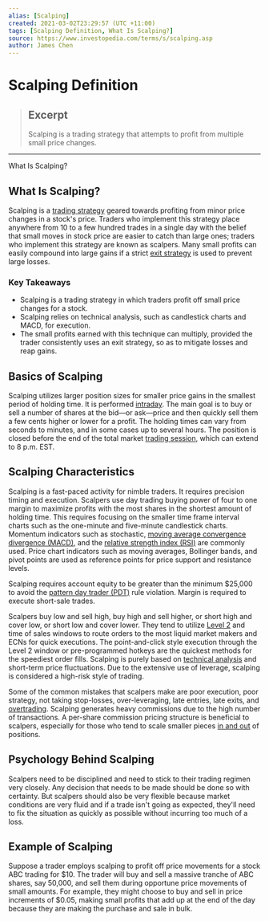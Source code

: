 ```yaml
---
alias: [Scalping]
created: 2021-03-02T23:29:57 (UTC +11:00)
tags: [Scalping Definition, What Is Scalping?]
source: https://www.investopedia.com/terms/s/scalping.asp
author: James Chen
---
```


# Scalping Definition

> ## Excerpt
> Scalping is a trading strategy that attempts to profit from multiple small price changes.

---

What Is Scalping?
## What Is Scalping?

Scalping is a [trading strategy](https://www.investopedia.com/terms/t/trading-strategy.asp) geared towards profiting from minor price changes in a stock's price. Traders who implement this strategy place anywhere from 10 to a few hundred trades in a single day with the belief that small moves in stock price are easier to catch than large ones; traders who implement this strategy are known as scalpers. Many small profits can easily compound into large gains if a strict [exit strategy](https://www.investopedia.com/terms/e/exitstrategy.asp) is used to prevent large losses.

### Key Takeaways

-   Scalping is a trading strategy in which traders profit off small price changes for a stock.
-   Scalping relies on technical analysis, such as candlestick charts and MACD, for execution.
-   The small profits earned with this technique can multiply, provided the trader consistently uses an exit strategy, so as to mitigate losses and reap gains.

## Basics of Scalping

Scalping utilizes larger position sizes for smaller price gains in the smallest period of holding time. It is performed [intraday](https://www.investopedia.com/terms/i/intraday.asp). The main goal is to buy or sell a number of shares at the bid—or ask—price and then quickly sell them a few cents higher or lower for a profit. The holding times can vary from seconds to minutes, and in some cases up to several hours. The position is closed before the end of the total market [trading session](https://www.investopedia.com/terms/t/tradingsession.asp), which can extend to 8 p.m. EST.

## Scalping Characteristics

Scalping is a fast-paced activity for nimble traders. It requires precision timing and execution. Scalpers use day trading buying power of four to one margin to maximize profits with the most shares in the shortest amount of holding time. This requires focusing on the smaller time frame interval charts such as the one-minute and five-minute candlestick charts. Momentum indicators such as stochastic, [moving average convergence divergence (MACD)](https://www.investopedia.com/terms/m/macd.asp), and the [relative strength index (RSI)](https://www.investopedia.com/terms/r/rsi.asp) are commonly used. Price chart indicators such as moving averages, Bollinger bands, and pivot points are used as reference points for price support and resistance levels.

Scalping requires account equity to be greater than the minimum $25,000 to avoid the [pattern day trader (PDT)](https://www.investopedia.com/terms/p/patterndaytrader.asp) rule violation. Margin is required to execute short-sale trades.

Scalpers buy low and sell high, buy high and sell higher, or short high and cover low, or short low and cover lower. They tend to utilize [Level 2](https://www.investopedia.com/terms/l/level2.asp) and time of sales windows to route orders to the most liquid market makers and ECNs for quick executions. The point-and-click style execution through the Level 2 window or pre-programmed hotkeys are the quickest methods for the speediest order fills. Scalping is purely based on [technical analysis](https://www.investopedia.com/terms/t/technicalanalysis.asp) and short-term price fluctuations. Due to the extensive use of leverage, scalping is considered a high-risk style of trading.

Some of the common mistakes that scalpers make are poor execution, poor strategy, not taking stop-losses, over-leveraging, late entries, late exits, and [overtrading](https://www.investopedia.com/terms/o/overtrading.asp). Scalping generates heavy commissions due to the high number of transactions. A per-share commission pricing structure is beneficial to scalpers, especially for those who tend to scale smaller pieces [in and out](https://www.investopedia.com/terms/i/inandout.asp) of positions.

## Psychology Behind Scalping

Scalpers need to be disciplined and need to stick to their trading regimen very closely. Any decision that needs to be made should be done so with certainty. But scalpers should also be very flexible because market conditions are very fluid and if a trade isn't going as expected, they'll need to fix the situation as quickly as possible without incurring too much of a loss.

## Example of Scalping

Suppose a trader employs scalping to profit off price movements for a stock ABC trading for $10. The trader will buy and sell a massive tranche of ABC shares, say 50,000, and sell them during opportune price movements of small amounts. For example, they might choose to buy and sell in price increments of $0.05, making small profits that add up at the end of the day because they are making the purchase and sale in bulk.
